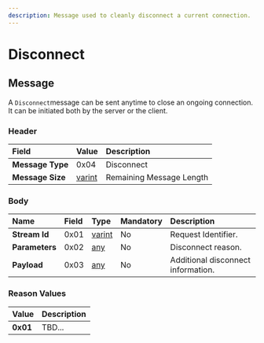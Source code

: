 ```yaml
---
description: Message used to cleanly disconnect a current connection.
---
```


# Disconnect

## Message

A `Disconnect`message can be sent anytime to close an ongoing connection. It can be initiated both by the server or the client.

### Header

| Field | Value | Description |
| :--- | :--- | :--- |
| **Message Type** | 0x04 | Disconnect |
| **Message Size** | [varint](../definitions.md#varint) | Remaining Message Length |

### Body

| Name | Field | Type | Mandatory | Description |
| :--- | :--- | :--- | :--- | :--- |
| **Stream Id** | 0x01 | [varint](../definitions.md#varint) | No | Request Identifier. |
| **Parameters** | 0x02 | [any](../definitions.md#any) | No | Disconnect reason. |
| **Payload** | 0x03 | [any](../definitions.md#any) | No | Additional disconnect information. |

### Reason Values

| Value | Description |
| :--- | :--- |
| **0x01** | TBD... |

